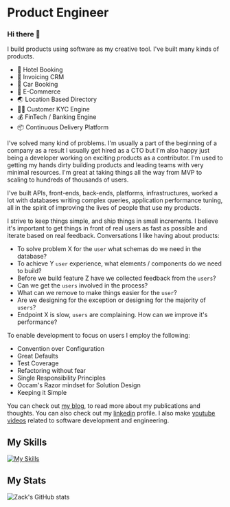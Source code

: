 
# Product Engineer 

### Hi there 👋

I build products using software as my creative tool. I've built many kinds of products.

+ 🏨 Hotel Booking
+ 🧾 Invoicing CRM
+ 🚗 Car Booking
+ 🛒 E-Commerce
+ 🌏 Location Based Directory
+ 🦹‍♂️ Customer KYC Engine
+ 💰 FinTech / Banking Engine
+ 📦 Continuous Delivery Platform

I've solved many kind of problems. I'm usually a part of the beginning of a company as a result I usually get hired as a CTO but I'm also happy just being a developer working on exciting products as a contributor. I'm used to getting my hands dirty building products and leading teams with very minimal resources. I'm great at taking things all the way from MVP to scaling to hundreds of thousands of users.

I've built APIs, front-ends, back-ends, platforms, infrastructures, worked a lot with databases writing complex queries, application performance tuning, all in the spirit of improving the lives of people that use my products.

I strive to keep things simple, and ship things in small increments. I believe it's important to get things in front of real users as fast as possible and iterate based on real feedback. Conversations I like having about products:

+ To solve problem X for the `user` what schemas do we need in the database?
+ To achieve Y `user` experience, what elements / components do we need to build?
+ Before we build feature Z have we collected feedback from the `users`? 
+ Can we get the `users` involved in the process?
+ What can we remove to make things easier for the `user`?
+ Are we designing for the exception or designing for the majority of `users`?
+ Endpoint X is slow, `users` are complaining. How can we improve it's performance?

To enable development to focus on users I employ the following:

+ Convention over Configuration
+ Great Defaults
+ Test Coverage
+ Refactoring without fear
+ Single Responsibility Principles
+ Occam's Razor mindset for Solution Design
+ Keeping it Simple

You can check out [my blog](https://www.zacksiri.com), to read more about my publications and thoughts. You can also check out my [linkedin](https://www.linkedin.com/in/zacksiri/) profile.  I also make [youtube videos](https://www.youtube.com/codemynet) related to software development and engineering.

## My Skills

[![My Skills](https://skillicons.dev/icons?i=js,typescript,react,tailwind,html,css,astro,rails,ruby,elixir,postgres)](https://github.com/zacksiri)

## My Stats
![Zack's GitHub stats](https://github-readme-stats.vercel.app/api?username=zacksiri&show_icons=true&theme=synthwave&hide_border=true)

<!--
**zacksiri/zacksiri** is a ✨ _special_ ✨ repository because its `README.md` (this file) appears on your GitHub profile.

Here are some ideas to get you started:

- 🔭 I’m currently working on ...
- 🌱 I’m currently learning ...
- 👯 I’m looking to collaborate on ...
- 🤔 I’m looking for help with ...
- 💬 Ask me about ...
- 📫 How to reach me: ...
- 😄 Pronouns: ...
- ⚡ Fun fact: ...
-->
